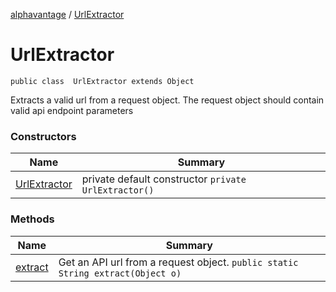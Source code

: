 [alphavantage](index.md) / [UrlExtractor](#)

# UrlExtractor

`public class  UrlExtractor extends Object`

Extracts a valid url from a request object. The request object should contain valid api endpoint parameters

### Constructors

| Name              | Summary                                              |
|-------------------|------------------------------------------------------|
| [UrlExtractor](#) | private default constructor `private UrlExtractor()` |

### Methods

| Name         | Summary                                                                        |
|--------------|--------------------------------------------------------------------------------|
| [extract](#) | Get an API url from a request object. `public static String extract(Object o)` |
